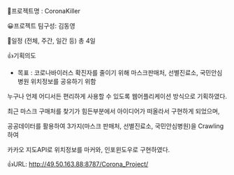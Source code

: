📁프로젝트명 : CoronaKiller

😀프로젝트 팀구성: 김동영

📆일정 (전체, 주간, 일간 등) 총 4일

👍기획의도

- 목표 : 코로나바이러스 확진자를 줄이기 위해 
         마스크판매처, 선별진료소, 국민안심병원 위치정보를 공유하기 위함

누구나 언제 어디서든 편리하게 사용할 수 있도록 웹어플리케이션 방식으로 기획하였다.

최근 마스크 구매처를 찾기가 힘든부분에서 아이디어가 떠올라서 구현하게 되었으며,

공공데이터를 활용하여 3가지(마스크 판매처, 선별진료소, 국민안심병원)을 Crawling하여

카카오 지도API로 위치정보를 마커와, 인포윈도우로 구현하였다.

👍URL: http://49.50.163.88:8787/Corona_Project/
